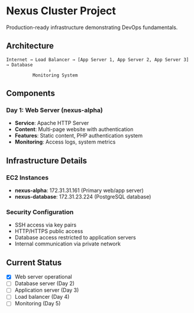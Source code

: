 # Nexus Cluster Project

Production-ready infrastructure demonstrating DevOps fundamentals.

## Architecture

```
Internet → Load Balancer → [App Server 1, App Server 2, App Server 3] → Database
                ↓
          Monitoring System
```

## Components

### Day 1: Web Server (nexus-alpha)
- **Service**: Apache HTTP Server
- **Content**: Multi-page website with authentication
- **Features**: Static content, PHP authentication system
- **Monitoring**: Access logs, system metrics

## Infrastructure Details

### EC2 Instances
- **nexus-alpha**: 172.31.31.161 (Primary web/app server)
- **nexus-database**: 172.31.23.224 (PostgreSQL database)

### Security Configuration
- SSH access via key pairs
- HTTP/HTTPS public access
- Database access restricted to application servers
- Internal communication via private network

## Current Status
- [x] Web server operational
- [ ] Database server (Day 2)
- [ ] Application server (Day 3)
- [ ] Load balancer (Day 4)
- [ ] Monitoring (Day 5)
